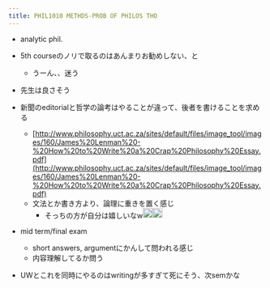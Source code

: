 ```yaml
---
title: PHIL1010 METHDS-PROB OF PHILOS THO
---
```


* analytic phil.

* 5th courseのノリで取るのはあんまりお勧めしない、と
  
  * うーん、、迷う
* 先生は良さそう

* 新聞のeditorialと哲学の論考はやることが違って、後者を書けることを求める
  
  * [http://www.philosophy.uct.ac.za/sites/default/files/image_tool/images/160/James%20Lenman%20-%20How%20to%20Write%20a%20Crap%20Philosophy%20Essay.pdf](http://www.philosophy.uct.ac.za/sites/default/files/image_tool/images/160/James%20Lenman%20-%20How%20to%20Write%20a%20Crap%20Philosophy%20Essay.pdf)
  * 文法とか書き方より、論理に重きを置く感じ
    * そっちの方が自分は嬉しいなw<img src='https://scrapbox.io/api/pages/blu3mo-public/blu3mo/icon' alt='blu3mo.icon' height="19.5"/><img src='https://scrapbox.io/api/pages/blu3mo-public/blu3mo/icon' alt='blu3mo.icon' height="19.5"/>
* mid term/final exam
  
  * short answers, argumentにかんして問われる感じ
  * 内容理解してるか問う
* UWとこれを同時にやるのはwritingが多すぎて死にそう、次semかな
